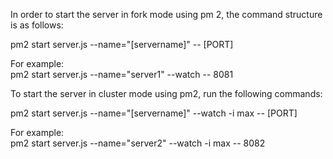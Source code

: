 In order to start the server in fork mode using pm 2, the command structure is as follows:

pm2 start server.js --name="[servername]" -- [PORT]

For example:  
pm2 start server.js --name="server1" --watch -- 8081

To start the server in cluster mode using pm2, run the following commands:

pm2 start server.js --name="[servername]" --watch -i max -- [PORT]

For example:  
pm2 start server.js --name="server2" --watch -i max -- 8082
